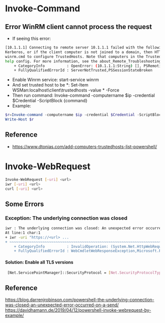 # Invoke-Command
## Error WinRM client cannot process the request
- If seeing this error:
```bash
[10.1.1.1] Connecting to remote server 10.1.1.1 failed with the following error message : The WinRM client cannot process the request. If the authentication scheme is different from 
Kerberos, or if the client computer is not joined to a domain, then HTTPS transport must be used or the destination machine must be added to the TrustedHosts configuration setting. Use 
winrm.cmd to configure TrustedHosts. Note that computers in the TrustedHosts list might not be authenticated. You can get more information about that by running the following command: winrm 
help config. For more information, see the about_Remote_Troubleshooting Help topic.
    + CategoryInfo          : OpenError: (10.1.1.1:String) [], PSRemotingTransportException
    + FullyQualifiedErrorId : ServerNotTrusted,PSSessionStateBroken
```
- Enable Winrm service: start-service winrm
- And set trusted host to be *: Set-Item WSMan:localhost\client\trustedhosts -value * -Force
- Then run command: Invoke-command -computername $ip -credential $Credential -ScriptBlock {command}
- Example: 
```powershell
$r=Invoke-command -computername $ip -credential $Credential -ScriptBlock {ping -c 1 8.8.8.8}
Write-Host $r
```
## Reference
- https://www.dtonias.com/add-computers-trustedhosts-list-powershell/

# Invoke-WebRequest
```bash
Invoke-WebRequest [-uri] <url>
iwr [-uri] <url>
curl [-uri] <url>
```

## Some Errors

### Exception: The underlying connection was closed
```bash
iwr : The underlying connection was closed: An unexpected error occurred on a send.
At line:1 char:1
+ iwr -uri "https://<url> ...
+ ~~~~~~~~~~~~~~~~~~~~~~~~~~~~~~~~~~~~~~~~~~~~~~~~~~~~~~~~~~~~~~~~~~~~~
    + CategoryInfo          : InvalidOperation: (System.Net.HttpWebRequest:HttpWebRequest) [Invoke-WebRequest], WebException
    + FullyQualifiedErrorId : WebCmdletWebResponseException,Microsoft.PowerShell.Commands.InvokeWebRequestCommand
```
#### Solution: Enable all TLS versions
```bash
 [Net.ServicePointManager]::SecurityProtocol = [Net.SecurityProtocolType]::Tls -bor [Net.SecurityProtocolType]::Tls11 -bor [Net.SecurityProtocolType]::Tls12 
```

## Reference

https://blog.darrenjrobinson.com/powershell-the-underlying-connection-was-closed-an-unexpected-error-occurred-on-a-send/
https://davidhamann.de/2019/04/12/powershell-invoke-webrequest-by-example/
